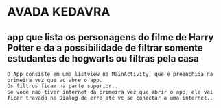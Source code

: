 # AVADA KEDAVRA #

## app que lista os personagens do filme de Harry Potter e da a possibilidade de filtrar somente estudantes de hogwarts ou filtras pela casa ##

	O App consiste em uma listview na MainActivity, que é preenchida na primeira vez que vc abre o app.. 
	Os filtros ficam na parte superior.. 
	Se você não tiver internet da primeira vez que abrir o app, ele vai ficar travado no Dialog de erro até vc se conectar a uma internet..
	
